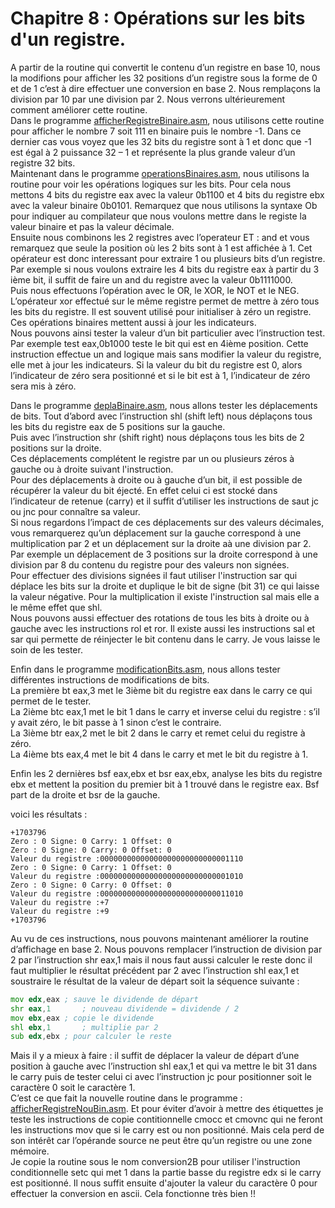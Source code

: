 # Chapitre 8 : Opérations sur les bits d'un registre. <br>

A partir de la routine qui convertit le contenu d’un registre en base 10, nous la modifions pour afficher les 32 positions d’un registre sous la forme de 0 et de 1 c’est à dire effectuer une conversion en base 2.  Nous remplaçons la division par 10 par une division par 2. Nous verrons ultérieurement comment améliorer cette routine. <br>
Dans le programme [afficherRegistreBinaire.asm](https://github.com/vincentARM/AssemblyX86Windows32/blob/main/Chapitre008/afficherRegistreBinaire.asm), nous utilisons cette routine pour afficher le nombre 7 soit 111 en binaire puis le nombre -1. Dans ce dernier cas vous voyez que les 32 bits du registre sont à 1 et donc que -1 est égal à 2 puissance 32 – 1 et représente la plus grande valeur d’un registre 32 bits. <br>
Maintenant dans le programme [operationsBinaires.asm](https://github.com/vincentARM/AssemblyX86Windows32/blob/main/Chapitre008/operationsBinaire.asm), nous utilisons la routine pour voir les opérations logiques sur les bits. Pour cela nous mettons 4 bits du registre eax avec la valeur 0b1100 et 4 bits du registre ebx avec la valeur binaire 0b0101. Remarquez que nous utilisons la syntaxe Ob pour indiquer au compilateur que nous voulons mettre dans le registe la valeur binaire et pas la valeur décimale. <br>
Ensuite nous combinons les 2 registres avec l’operateur ET : and et vous remarquez que seule la position où les 2 bits sont à 1 est affichée à 1. Cet opérateur est donc interessant pour extraire 1 ou plusieurs bits d’un registre. Par exemple si nous voulons extraire  les 4 bits du registre eax à partir du 3 ième bit, il suffit de faire un and du registre avec la valeur 0b1111000. <br>
Puis nous effectuons l’opération avec le OR, le XOR, le NOT et le NEG.<br> 
L’opérateur xor effectué sur le même registre permet de mettre à zéro tous les bits du registre. Il est souvent utilisé pour initialiser à zéro un registre. <br>
Ces opérations binaires mettent aussi à jour les indicateurs. <br>
Nous pouvons ainsi tester la valeur d’un bit particulier avec l’instruction test. Par exemple test eax,0b1000   teste le bit qui est en 4ième position. Cette instruction effectue un and logique mais sans modifier la valeur du registre, elle met à jour les indicateurs. Si la valeur du bit du registre est 0, alors l’indicateur de zéro sera positionné et si le bit est à 1, l’indicateur de zéro sera mis à zéro. <br>


Dans le programme [deplaBinaire.asm](https://github.com/vincentARM/AssemblyX86Windows32/blob/main/Chapitre008/deplaBinaire.asm), nous allons tester les déplacements de bits. Tout d’abord avec l’instruction shl (shift left) nous déplaçons tous les bits du registre eax de 5 positions sur la gauche. <br>
Puis avec l’instruction shr (shift right) nous déplaçons tous les bits de 2 positions sur la droite.<br>
Ces déplacements complétent le registre par un ou plusieurs zéros à gauche ou à droite suivant l'instruction.<br>
Pour des déplacements à droite ou à gauche d’un bit, il est possible de récupérer la valeur du bit éjecté. En effet celui ci est stocké dans l’indicateur de retenue (carry) et il suffit d’utiliser les instructions de saut jc ou jnc pour connaître sa valeur. <br>
Si nous regardons l’impact de ces déplacements sur des valeurs décimales, vous remarquerez qu’un déplacement sur la gauche correspond à une multiplication par 2 et un déplacement sur la droite aà une division par 2. Par exemple un déplacement de 3 positions sur la droite  correspond à une division par 8 du contenu du registre pour des valeurs non signées.<br>
Pour effectuer des divisions signées il faut utiliser l'instruction sar qui déplace les bits sur la droite et duplique le bit de signe (bit 31) ce qui laisse la valeur négative. Pour la multiplication il existe l'instruction sal mais elle a le même effet que shl. <br>
Nous pouvons aussi effectuer des rotations de tous les bits à droite ou à gauche avec les instructions rol et ror.  Il existe aussi les instructions sal et sar qui permette de réinjecter le bit contenu dans le carry. Je vous laisse le soin de les tester.<br>

Enfin dans le programme [modificationBits.asm](https://github.com/vincentARM/AssemblyX86Windows32/blob/main/Chapitre008/modificationBits.asm), nous allons tester différentes instructions de modifications de bits.<br>
La première bt eax,3 met le 3ième bit du registre eax dans le carry ce qui permet de le tester.<br>
La 2ième btc eax,1 met le bit 1 dans le carry et inverse celui du registre : s’il y avait zéro, le bit passe à 1 sinon c’est le contraire.<br>
La 3ième btr eax,2 met le bit 2 dans le carry et remet celui du registre à zéro.<br>
La 4ième bts eax,4 met le bit 4 dans le carry et met le bit du registre à 1.<br>

Enfin les 2 dernières bsf eax,ebx et bsr eax,ebx, analyse les bits du registre ebx et mettent la position du premier bit à 1 trouvé dans le registre eax. Bsf part de la droite et bsr de la gauche.<br>

voici les résultats :

```
+1703796
Zero : 0 Signe: 0 Carry: 1 Offset: 0
Zero : 0 Signe: 0 Carry: 0 Offset: 0
Valeur du registre :00000000000000000000000000001110
Zero : 0 Signe: 0 Carry: 1 Offset: 0
Valeur du registre :00000000000000000000000000001010
Zero : 0 Signe: 0 Carry: 0 Offset: 0
Valeur du registre :00000000000000000000000000011010
Valeur du registre :+7
Valeur du registre :+9
+1703796

```
Au vu de ces instructions, nous pouvons maintenant améliorer la routine d’affichage en base 2. Nous pouvons remplacer l’instruction de division par 2 par l’instruction shr eax,1 mais il nous faut aussi calculer le reste donc il faut multiplier le résultat précédent par 2 avec l’instruction shl eax,1 et soustraire le résultat de la valeur de départ soit la séquence suivante :<br>

```asm
mov edx,eax ; sauve le dividende de départ
shr eax,1       ; nouveau dividende = dividende / 2
mov ebx,eax ; copie le dividende
shl ebx,1       ; multiplie par 2
sub edx,ebx ; pour calculer le reste

```

Mais il y a mieux à faire : il suffit de déplacer la valeur de départ d’une position à gauche avec l’instruction shl eax,1 et qui va mettre le bit 31 dans le carry puis de tester celui ci avec l’instruction jc pour positionner soit le caractère 0 soit le caractère 1.<br>
C’est ce que fait la nouvelle routine dans le programme : [afficherRegistreNouBin.asm](https://github.com/vincentARM/AssemblyX86Windows32/blob/main/Chapitre008/afficherRegistreNouBin.asm). Et pour éviter d’avoir à mettre des étiquettes je teste les instructions de copie contitionnelle cmocc et cmovnc qui ne feront les instructions mov que si le carry est ou non positionné. Mais cela perd de son intérêt car l’opérande source ne peut être qu’un registre ou une zone mémoire.<br>
Je copie la routine sous le nom conversion2B pour utiliser l'instruction conditionnelle setc qui met 1 dans la partie basse du registre edx si le carry est positionné. Il nous suffit ensuite d'ajouter la valeur du caractère 0 pour effectuer la conversion en ascii. Cela fonctionne très bien !! <br>
